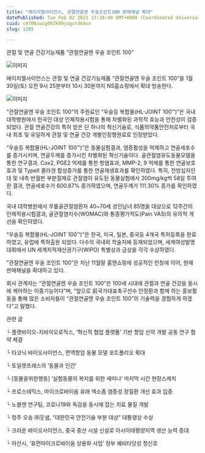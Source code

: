 ```yaml
---
title: "에이치엘사이언스, 관절연골엔 우슬조인트100 판매채널 확대"
datePublished: Tue Feb 02 2021 13:18:40 GMT+0000 (Coordinated Universal Time)
cuid: cm700iwzg002k09jogst464uv
slug: 1205

---
```



관절 및 연골 건강기능제품 “관절연골엔 우슬 조인트 100”

![이미지](https://cdn.hashnode.com/res/hashnode/image/upload/v1739249966096/ce898aed-1734-4c82-b752-cf47c198899a.jpeg)

에이치엘사이언스는 관절 및 연골 건강기능제품 “관절연골엔 우슬 조인트 100”을 1월 30일(토) 오전 9시 25분부터 10시 30분까지 NS홈쇼핑에서 확대 방송한다.

![이미지](https://cdn.hashnode.com/res/hashnode/image/upload/v1739249967364/2ea12662-dae1-48c6-96e8-9fee237209e8.png)

“관절연골엔 우슬 조인트 100”의 주원료인 “우슬등 복합물(HL-JOINT 100™)”은 국내 대학병원에서 한국인 대상 인체적용시험을 통해 차별화된 과학적 효능과 안전성이 검증되었다. 관절 연골건강의 특허 받은 단 하나의 혁신기술로, 식품의약품안전처로부터 국내 최초 및 유일하게 관절 및 연골 건강 개별인정형원료로 인정받았다.

“우슬등 복합물(HL-JOINT 100™)”은 동물실험결과, 염증활성을 억제하고 연골세포수를 증가시키며, 연골두께를 증가시킨 차별화된 혁신기술이다. 골관절염유도동물모델을 통한 연구결과, Cox2, PGE2 억제를 통한 항염효과, MMP-2, 9 억제를 통한 연골보호효과 및 TypeⅡ 콜라겐 합성증가를 통한 연골재생효과를 확인하였다. 특히, 전방십자인대 및 내측 반월판 부분절제로 관절염이 유도된 동물실험에서 200mg/kg씩 58일 투여한 결과, 연골세포수가 600.87% 증가하였으며, 연골두께가 111.30% 증가를 확인하였다.

국내 대학병원에서 무릎골관절염환자 40~70세 성인남녀 85명을 대상으로 12주간의 인체적용시험결과, 골관절염지수(WOMAC)와 통증평가척도(Pain VAS)의 유의적 개선을 확인하였다.

“우슬등 복합물(HL-JOINT 100™)”은 한국, 미국, 일본, 중국등 4개국 특허등록을 완료하였고, 유럽에 특허출원 되었다. 다수의 국내외 학술지에 등재되었으며, 세계여성발명대회에서 UN 세계지적재산권기구(WIPO) 특별상과 금상을 각각 수상하였다.

”관절연골엔 우슬 조인트 100”은 지난 11월말 홈엔쇼핑에 성공적인 런칭에 이어, 현재 판매채널을 확대하고 있다.

회사 관계자는 “관절연골엔 우슬 조인트 100”은 100세 시대에 관절과 연골 건강을 동시에 케어하는 이중기능이다”며, “앞으로 前국가대표축구선수 안정환과 함께 하는 홍보활동을 통해 많은 소비자들이 “관절연골엔 우슬 조인트 100”의 기술력을 경험하게 하겠다”고 말했다.

관련 글

└ 플랫바이오-지바이오로직스, ‘혁신적 협업 플랫폼’ 기반 항암 신약 개발 공동 연구 협약 체결

└ 타코닉 바이오사이언스, 면역항암 동물 모델 포트폴리오 확대

└ 토일렛프레스의 ‘동물과 인간’

└ [동물을위한행동] ‘실험동물의 복지를 위한 세미나’ 마지막 시간 현장스케치

└ 프로스테믹스, 마이크로바이옴 유래 엑소좀 염증성 장질환 개선 효과 입증

└ 노블젠 연구팀, 코로나19와 독감을 동시에 잡는 치료 물질 개발

└ 청주 오송 ㈜웃샘, “대한민국 안전기술 부분 대상” 대통령상 수상

└ 크라운 바이오사이언스, 중국 중산 시설 신설로 아시아태평양지역 생산 능력 증대

└ 아산시, ‘휴먼마이크로바이옴 상용화 사업’ 정부 예비타당성 청신호
